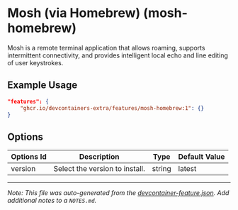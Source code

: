 
# Mosh (via Homebrew) (mosh-homebrew)

Mosh is a remote terminal application that allows roaming, supports intermittent connectivity, and provides intelligent local echo and line editing of user keystrokes.

## Example Usage

```json
"features": {
    "ghcr.io/devcontainers-extra/features/mosh-homebrew:1": {}
}
```

## Options

| Options Id | Description | Type | Default Value |
|-----|-----|-----|-----|
| version | Select the version to install. | string | latest |



---

_Note: This file was auto-generated from the [devcontainer-feature.json](devcontainer-feature.json).  Add additional notes to a `NOTES.md`._
